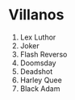 
# Villanos

1. Lex Luthor
2. Joker
3. Flash Reverso
4. Doomsday
5. Deadshot
6. Harley Quee
7. Black Adam
